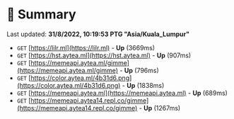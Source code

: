 # 📖 Summary
Last updated: **31/8/2022, 10:19:53 PTG "Asia/Kuala_Lumpur"**

- `GET` [https://lilr.ml](https://lilr.ml) - **Up** (3669ms)
- `GET` [https://hst.aytea.ml](https://hst.aytea.ml) - **Up** (907ms)
- `GET` [https://memeapi.aytea.ml/gimme](https://memeapi.aytea.ml/gimme) - **Up** (796ms)
- `GET` [https://color.aytea.ml/4b31d6.png](https://color.aytea.ml/4b31d6.png) - **Up** (1838ms)
- `GET` [https://memeapi.aytea.ml](https://memeapi.aytea.ml) - **Up** (689ms)
- `GET` [https://memeapi.aytea14.repl.co/gimme](https://memeapi.aytea14.repl.co/gimme) - **Up** (1267ms)
